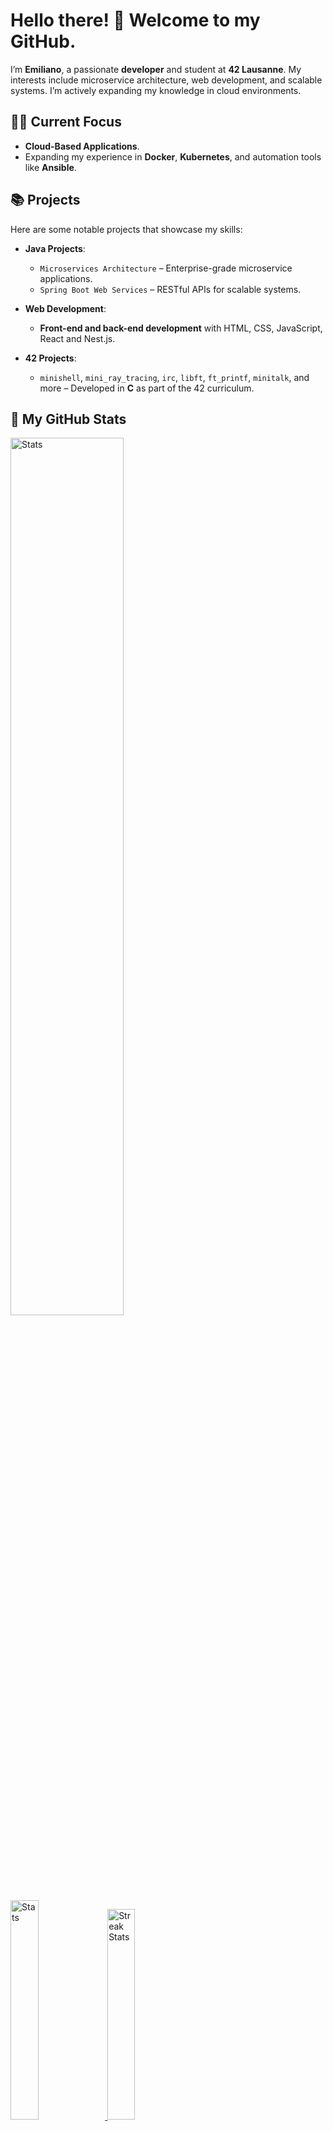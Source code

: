 # Hello there! 👋 Welcome to my GitHub.

I’m **Emiliano**, a passionate **developer** and student at **42 Lausanne**. My interests include microservice architecture, web development, and scalable systems. I’m actively expanding my knowledge in cloud environments.

## 🧑‍💻 Current Focus
- **Cloud-Based Applications**.
- Expanding my experience in **Docker**, **Kubernetes**, and automation tools like **Ansible**.

## 📚 Projects
Here are some notable projects that showcase my skills:
- **Java Projects**:
  - `Microservices Architecture` – Enterprise-grade microservice applications.
  - `Spring Boot Web Services` – RESTful APIs for scalable systems.

- **Web Development**:
  - **Front-end and back-end development** with HTML, CSS, JavaScript, React and Nest.js.

- **42 Projects**:
  - `minishell`, `mini_ray_tracing`, `irc`, `libft`, `ft_printf`, `minitalk`, and more – Developed in **C** as part of the 42 curriculum.

## 🚀 My GitHub Stats

<div>
  <a href="https://github-readme-stats.vercel.app">
        <img width="60%" alt="Stats" src="https://github-readme-stats.vercel.app/api?username=eprei&show_icons=true&theme=prussian"/>
  </a>
<div>

</div>
  <a href="https://github-readme-stats.vercel.app">
        <img width="30%" alt="Stats" src="https://github-profile-summary-cards.vercel.app/api/cards/repos-per-language?username=eprei&theme=prussian"/>
  </a>
  <a href="https://github-readme-streak-stats.herokuapp.com">
      <img width="29.4%" alt="Streak Stats" src="https://github-profile-summary-cards.vercel.app/api/cards/most-commit-language?username=eprei&theme=prussian"/>
  </a>  
</div>

<div>
  <a href="https://git.io/streak-stats">
    <img width="60%"src="https://github-readme-streak-stats.herokuapp.com?user=eprei&theme=prussian" alt="GitHub Streak" />
  </a>
</div>
